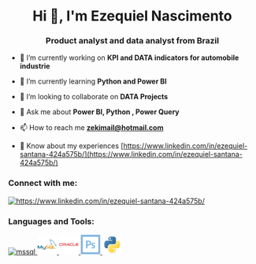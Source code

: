 <h1 align="center">Hi 👋, I'm Ezequiel Nascimento</h1>
<h3 align="center">Product analyst and data analyst from Brazil</h3>

- 🔭 I’m currently working on **KPI and DATA indicators for automobile industrie**

- 🌱 I’m currently learning **Python and Power BI**

- 👯 I’m looking to collaborate on **DATA Projects**

- 💬 Ask me about **Power BI, Python , Power Query**

- 📫 How to reach me **zekimail@hotmail.com**

- 📄 Know about my experiences [https://www.linkedin.com/in/ezequiel-santana-424a575b/](https://www.linkedin.com/in/ezequiel-santana-424a575b/)

<h3 align="left">Connect with me:</h3>
<p align="left">
<a href="https://linkedin.com/in/https://www.linkedin.com/in/ezequiel-santana-424a575b/" target="blank"><img align="center" src="https://raw.githubusercontent.com/rahuldkjain/github-profile-readme-generator/master/src/images/icons/Social/linked-in-alt.svg" alt="https://www.linkedin.com/in/ezequiel-santana-424a575b/" height="30" width="40" /></a>
</p>

<h3 align="left">Languages and Tools:</h3>
<p align="left"> <a href="https://www.microsoft.com/en-us/sql-server" target="_blank" rel="noreferrer"> <img src="https://www.svgrepo.com/show/303229/microsoft-sql-server-logo.svg" alt="mssql" width="40" height="40"/> </a> <a href="https://www.mysql.com/" target="_blank" rel="noreferrer"> <img src="https://raw.githubusercontent.com/devicons/devicon/master/icons/mysql/mysql-original-wordmark.svg" alt="mysql" width="40" height="40"/> </a> <a href="https://www.oracle.com/" target="_blank" rel="noreferrer"> <img src="https://raw.githubusercontent.com/devicons/devicon/master/icons/oracle/oracle-original.svg" alt="oracle" width="40" height="40"/> </a> <a href="https://www.photoshop.com/en" target="_blank" rel="noreferrer"> <img src="https://raw.githubusercontent.com/devicons/devicon/master/icons/photoshop/photoshop-line.svg" alt="photoshop" width="40" height="40"/> </a> <a href="https://www.python.org" target="_blank" rel="noreferrer"> <img src="https://raw.githubusercontent.com/devicons/devicon/master/icons/python/python-original.svg" alt="python" width="40" height="40"/> </a> </p>
